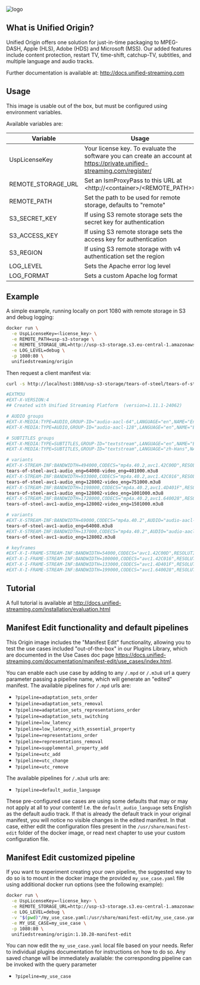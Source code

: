 ![logo](https://raw.githubusercontent.com/unifiedstreaming/origin/master/unifiedstreaming-logo-black.png)

What is Unified Origin?
-----------------------
Unified Origin offers one solution for just-in-time packaging to MPEG-DASH, Apple (HLS), Adobe (HDS) and Microsoft (MSS). Our added features include content protection, restart TV, time-shift, catchup-TV, subtitles, and multiple language and audio tracks.

Further documentation is available at: <http://docs.unified-streaming.com>

Usage
-----
This image is usable out of the box, but must be configured using environment variables.

Available variables are:

|Variable        |Usage   |Mandatory?|
|----------------|--------|----------|
|UspLicenseKey |Your license key. To evaluate the software you can create an account at <https://private.unified-streaming.com/register/>|Yes|
|REMOTE_STORAGE_URL|Set an IsmProxyPass to this URL at <http://<container\>/<REMOTE_PATH\>>|No|
|REMOTE_PATH|Set the path to be used for remote storage, defaults to "remote"|No|
|S3_SECRET_KEY|If using S3 remote storage sets the secret key for authentication|No|
|S3_ACCESS_KEY|If using S3 remote storage sets the access key for authentication|No|
|S3_REGION|If using S3 remote storage with v4 authentication set the region|No|
|LOG_LEVEL|Sets the Apache error log level|No|
|LOG_FORMAT|Sets a custom Apache log format|No|


Example
-------
A simple example, running locally on port 1080 with remote storage in S3 and debug logging:

```bash
docker run \
  -e UspLicenseKey=<license_key> \
  -e REMOTE_PATH=usp-s3-storage \
  -e REMOTE_STORAGE_URL=http://usp-s3-storage.s3.eu-central-1.amazonaws.com/ \
  -e LOG_LEVEL=debug \
  -p 1080:80 \
  unifiedstreaming/origin
```

Then request a client manifest via:
```bash
curl -s http://localhost:1080/usp-s3-storage/tears-of-steel/tears-of-steel-avc1.ism/.m3u8

#EXTM3U
#EXT-X-VERSION:4
## Created with Unified Streaming Platform  (version=1.11.1-24062)

# AUDIO groups
#EXT-X-MEDIA:TYPE=AUDIO,GROUP-ID="audio-aacl-64",LANGUAGE="en",NAME="English",DEFAULT=YES,AUTOSELECT=YES,CHANNELS="2"
#EXT-X-MEDIA:TYPE=AUDIO,GROUP-ID="audio-aacl-128",LANGUAGE="en",NAME="English",DEFAULT=YES,AUTOSELECT=YES,CHANNELS="2"

# SUBTITLES groups
#EXT-X-MEDIA:TYPE=SUBTITLES,GROUP-ID="textstream",LANGUAGE="en",NAME="English",DEFAULT=YES,AUTOSELECT=YES,URI="tears-of-steel-avc1-textstream_eng=1000.m3u8"
#EXT-X-MEDIA:TYPE=SUBTITLES,GROUP-ID="textstream",LANGUAGE="zh-Hans",NAME="Chinese (zh-Hans)",AUTOSELECT=YES,URI="tears-of-steel-avc1-textstream_zh-Hans=1000.m3u8"

# variants
#EXT-X-STREAM-INF:BANDWIDTH=494000,CODECS="mp4a.40.2,avc1.42C00D",RESOLUTION=224x100,FRAME-RATE=24,AUDIO="audio-aacl-64",SUBTITLES="textstream",CLOSED-CAPTIONS=NONE
tears-of-steel-avc1-audio_eng=64008-video_eng=401000.m3u8
#EXT-X-STREAM-INF:BANDWIDTH=933000,CODECS="mp4a.40.2,avc1.42C016",RESOLUTION=448x200,FRAME-RATE=24,AUDIO="audio-aacl-128",SUBTITLES="textstream",CLOSED-CAPTIONS=NONE
tears-of-steel-avc1-audio_eng=128002-video_eng=751000.m3u8
#EXT-X-STREAM-INF:BANDWIDTH=1198000,CODECS="mp4a.40.2,avc1.4D401F",RESOLUTION=784x350,FRAME-RATE=24,AUDIO="audio-aacl-128",SUBTITLES="textstream",CLOSED-CAPTIONS=NONE
tears-of-steel-avc1-audio_eng=128002-video_eng=1001000.m3u8
#EXT-X-STREAM-INF:BANDWIDTH=1728000,CODECS="mp4a.40.2,avc1.640028",RESOLUTION=1680x750,FRAME-RATE=24,VIDEO-RANGE=SDR,AUDIO="audio-aacl-128",SUBTITLES="textstream",CLOSED-CAPTIONS=NONE
tears-of-steel-avc1-audio_eng=128002-video_eng=1501000.m3u8

# variants
#EXT-X-STREAM-INF:BANDWIDTH=69000,CODECS="mp4a.40.2",AUDIO="audio-aacl-64",SUBTITLES="textstream"
tears-of-steel-avc1-audio_eng=64008.m3u8
#EXT-X-STREAM-INF:BANDWIDTH=137000,CODECS="mp4a.40.2",AUDIO="audio-aacl-128",SUBTITLES="textstream"
tears-of-steel-avc1-audio_eng=128002.m3u8

# keyframes
#EXT-X-I-FRAME-STREAM-INF:BANDWIDTH=54000,CODECS="avc1.42C00D",RESOLUTION=224x100,URI="keyframes/tears-of-steel-avc1-video_eng=401000.m3u8"
#EXT-X-I-FRAME-STREAM-INF:BANDWIDTH=100000,CODECS="avc1.42C016",RESOLUTION=448x200,URI="keyframes/tears-of-steel-avc1-video_eng=751000.m3u8"
#EXT-X-I-FRAME-STREAM-INF:BANDWIDTH=133000,CODECS="avc1.4D401F",RESOLUTION=784x350,URI="keyframes/tears-of-steel-avc1-video_eng=1001000.m3u8"
#EXT-X-I-FRAME-STREAM-INF:BANDWIDTH=199000,CODECS="avc1.640028",RESOLUTION=1680x750,VIDEO-RANGE=SDR,URI="keyframes/tears-of-steel-avc1-video_eng=1501000.m3u8"
```

Tutorial
--------
A full tutorial is available at <http://docs.unified-streaming.com/installation/evaluation.html>

Manifest Edit functionality and default pipelines
---------------------------------------------------

This Origin image includes the "Manifest Edit" functionality, allowing you to
test the use cases included "out-of-the-box" in our Plugins Library, which
are documented in the Use Cases doc page 
<https://docs.unified-streaming.com/documentation/manifest-edit/use_cases/index.html>.

You can enable each use case by adding to any `/.mpd` or `/.m3u8` url a query
parameter passing a pipeline name, which will generate an "edited" manifest.
The available pipelines for `/.mpd` urls are:

- `?pipeline=adaptation_sets_order`
- `?pipeline=adaptation_sets_removal`
- `?pipeline=adaptation_sets_representations_order`
- `?pipeline=adaptation_sets_switching`
- `?pipeline=low_latency`
- `?pipeline=low_latency_with_essential_property`
- `?pipeline=representations_order`
- `?pipeline=representations_removal`
- `?pipeline=supplemental_property_add`
- `?pipeline=utc_add`
- `?pipeline=utc_change`
- `?pipeline=utc_remove`

The available pipelines for `/.m3u8` urls are:

- `?pipeline=default_audio_language`

These pre-configured use cases are using some defaults that may or may not
apply at all to your content!
I.e. the `default_audio_language` sets English as the default audio track. If
that is already the default track in your original manifest, you will notice
no visible changes in the edited manifest. In that case, either edit the
configuration files present in the `/usr/share/manifest-edit` folder of the
docker image, or read next chapter to use your custom configuration file.

Manifest Edit customized pipeline
---------------------------------

If you want to experiment creating your own pipeline, the suggested way to
do so is to mount in the docker image the provided `my_use_case.yaml` file
using additional docker run options (see the following example):

```bash
docker run \
  -e UspLicenseKey=<license_key> \
  -e REMOTE_STORAGE_URL=http://usp-s3-storage.s3.eu-central-1.amazonaws.com/ \
  -e LOG_LEVEL=debug \
  -v "$(pwd)"/my_use_case.yaml:/usr/share/manifest-edit/my_use_case.yaml \
  -e MY_USE_CASE=my_use_case \
  -p 1080:80 \
  unifiedstreaming/origin:1.10.28-manifest-edit
```

You can now edit the `my_use_case.yaml` local file based on your needs. Refer
to individual plugins documentation for instructions on how to do so. Any
saved change will be immediately available: the corresponding pipeline can be
invoked with the query parameter

- `?pipeline=my_use_case`